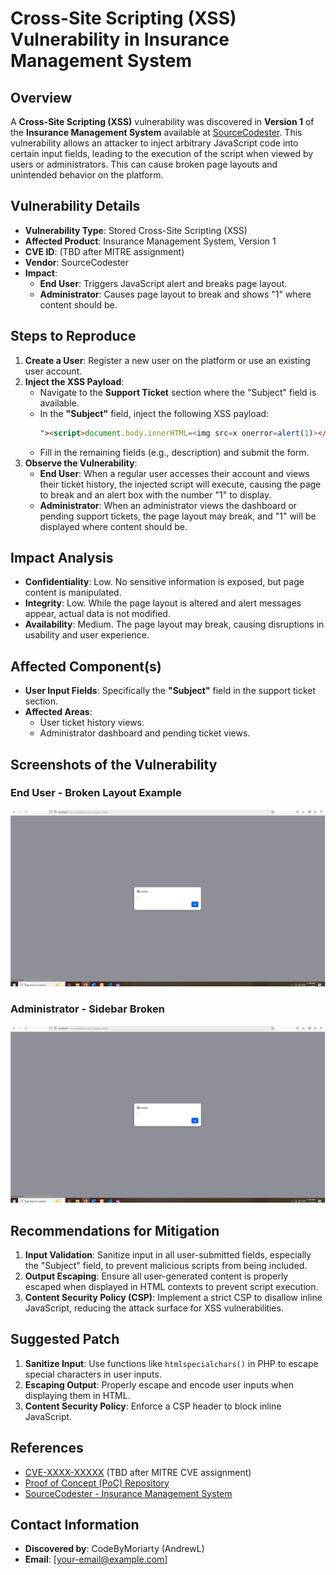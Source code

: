 # Cross-Site Scripting (XSS) Vulnerability in Insurance Management System

## Overview
A **Cross-Site Scripting (XSS)** vulnerability was discovered in **Version 1** of the **Insurance Management System** available at [SourceCodester](https://www.sourcecodester.com/php/16995/insurance-management-system-php-mysql.html). This vulnerability allows an attacker to inject arbitrary JavaScript code into certain input fields, leading to the execution of the script when viewed by users or administrators. This can cause broken page layouts and unintended behavior on the platform.

## Vulnerability Details
- **Vulnerability Type**: Stored Cross-Site Scripting (XSS)
- **Affected Product**: Insurance Management System, Version 1
- **CVE ID**: (TBD after MITRE assignment)
- **Vendor**: SourceCodester
- **Impact**: 
  - **End User**: Triggers JavaScript alert and breaks page layout.
  - **Administrator**: Causes page layout to break and shows "1" where content should be.

## Steps to Reproduce

1. **Create a User**: Register a new user on the platform or use an existing user account.
2. **Inject the XSS Payload**:
   - Navigate to the **Support Ticket** section where the "Subject" field is available.
   - In the **"Subject"** field, inject the following XSS payload:
     ```html
     "><script>document.body.innerHTML=<img src=x onerror=alert(1)></script>
     ```
   - Fill in the remaining fields (e.g., description) and submit the form.
3. **Observe the Vulnerability**:
   - **End User**: When a regular user accesses their account and views their ticket history, the injected script will execute, causing the page to break and an alert box with the number "1" to display.
   - **Administrator**: When an administrator views the dashboard or pending support tickets, the page layout may break, and "1" will be displayed where content should be.

## Impact Analysis
- **Confidentiality**: Low. No sensitive information is exposed, but page content is manipulated.
- **Integrity**: Low. While the page layout is altered and alert messages appear, actual data is not modified.
- **Availability**: Medium. The page layout may break, causing disruptions in usability and user experience.

## Affected Component(s)
- **User Input Fields**: Specifically the **"Subject"** field in the support ticket section.
- **Affected Areas**: 
  - User ticket history views.
  - Administrator dashboard and pending ticket views.

## Screenshots of the Vulnerability

### End User - Broken Layout Example
![End User - Broken Layout](https://github.com/CodeByMoriarty/Insurance-Management-System-Stored-Xss/blob/main/admin.png)

### Administrator - Sidebar Broken
![Administrator - Sidebar Broken](https://github.com/CodeByMoriarty/Insurance-Management-System-Stored-Xss/blob/main/admin.png)

## Recommendations for Mitigation
1. **Input Validation**: Sanitize input in all user-submitted fields, especially the "Subject" field, to prevent malicious scripts from being included.
2. **Output Escaping**: Ensure all user-generated content is properly escaped when displayed in HTML contexts to prevent script execution.
3. **Content Security Policy (CSP)**: Implement a strict CSP to disallow inline JavaScript, reducing the attack surface for XSS vulnerabilities.

## Suggested Patch
1. **Sanitize Input**: Use functions like `htmlspecialchars()` in PHP to escape special characters in user inputs.
2. **Escaping Output**: Properly escape and encode user inputs when displaying them in HTML.
3. **Content Security Policy**: Enforce a CSP header to block inline JavaScript.

## References
- [CVE-XXXX-XXXXX](https://www.cve.org) (TBD after MITRE CVE assignment)
- [Proof of Concept (PoC) Repository](https://github.com/CodeByMoriarty/Insurance-Management-System-Stored-Xss)
- [SourceCodester - Insurance Management System](https://www.sourcecodester.com/php/16995/insurance-management-system-php-mysql.html)

## Contact Information
- **Discovered by**: CodeByMoriarty (AndrewL)
- **Email**: [your-email@example.com]

